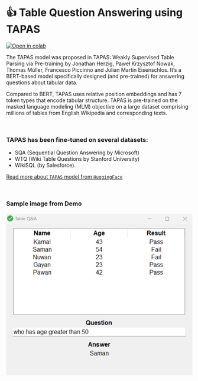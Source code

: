 # :+1: Table Question Answering using TAPAS

[![Open in colab](https://colab.research.google.com/assets/colab-badge.svg)](https://colab.research.google.com/github/dineshpiyasamara/table_question_answering_tapas/blob/master/tapas_qa.ipynb)

The TAPAS model was proposed in TAPAS: Weakly Supervised Table Parsing via Pre-training by Jonathan Herzig, Paweł Krzysztof Nowak, Thomas Müller, Francesco Piccinno and Julian Martin Eisenschlos. 
It’s a BERT-based model specifically designed (and pre-trained) for answering questions about tabular data. 

Compared to BERT, TAPAS uses relative position embeddings and has 7 token types that encode tabular structure. TAPAS is pre-trained on the masked language modeling (MLM) objective on a large dataset comprising millions of tables from English Wikipedia and corresponding texts.

<br>

### TAPAS has been fine-tuned on several datasets:
- SQA (Sequential Question Answering by Microsoft)
- WTQ (Wiki Table Questions by Stanford University)
- WikiSQL (by Salesforce).

[Read more about `TAPAS` model from `HuggingFace`](https://huggingface.co/docs/transformers/model_doc/tapas)

<br>

### Sample image from Demo

<p align="center">
  <img src="https://github.com/dineshpiyasamara/table_question_answering_tapas/blob/master/sample.png" alt="Sample from demo">
</p>